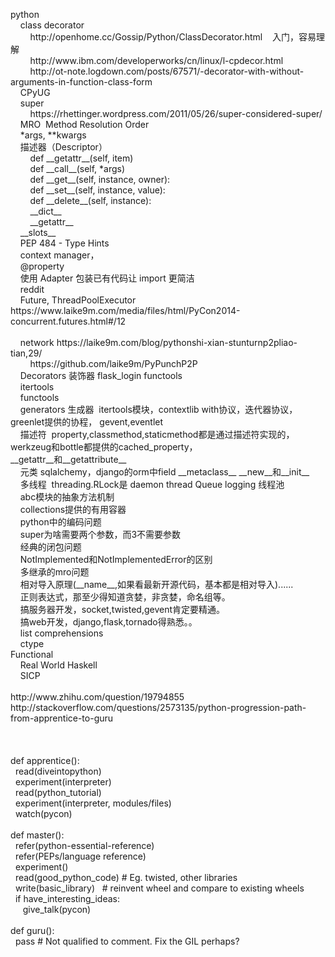 <p>python<br />&nbsp;&nbsp;&nbsp; class decorator<br />&nbsp;&nbsp;&nbsp;&nbsp;&nbsp;&nbsp;&nbsp; http://openhome.cc/Gossip/Python/ClassDecorator.html&nbsp;&nbsp;&nbsp; 入门，容易理解<br />&nbsp;&nbsp;&nbsp;&nbsp;&nbsp;&nbsp;&nbsp; http://www.ibm.com/developerworks/cn/linux/l-cpdecor.html<br />&nbsp;&nbsp;&nbsp;&nbsp;&nbsp;&nbsp;&nbsp; http://ot-note.logdown.com/posts/67571/-decorator-with-without-arguments-in-function-class-form<br />&nbsp;&nbsp;&nbsp; CPyUG<br />&nbsp;&nbsp;&nbsp; super<br />&nbsp;&nbsp;&nbsp;&nbsp;&nbsp;&nbsp;&nbsp; https://rhettinger.wordpress.com/2011/05/26/super-considered-super/<br />&nbsp;&nbsp;&nbsp; MRO&nbsp; Method Resolution Order<br />&nbsp;&nbsp;&nbsp; *args, **kwargs<br />&nbsp;&nbsp;&nbsp; 描述器（Descriptor）&nbsp;&nbsp;&nbsp;&nbsp;&nbsp;&nbsp; &nbsp;<br />&nbsp;&nbsp;&nbsp;&nbsp;&nbsp;&nbsp;&nbsp; def __getattr__(self, item)<br />&nbsp;&nbsp;&nbsp;&nbsp;&nbsp;&nbsp;&nbsp; def __call__(self, *args)<br />&nbsp;&nbsp;&nbsp;&nbsp;&nbsp;&nbsp;&nbsp; def __get__(self, instance, owner):<br />&nbsp;&nbsp;&nbsp;&nbsp;&nbsp;&nbsp;&nbsp; def __set__(self, instance, value):<br />&nbsp;&nbsp;&nbsp;&nbsp;&nbsp;&nbsp;&nbsp; def __delete__(self, instance):<br />&nbsp;&nbsp;&nbsp;&nbsp;&nbsp;&nbsp;&nbsp; __dict__<br />&nbsp;&nbsp;&nbsp;&nbsp;&nbsp;&nbsp;&nbsp; __getattr__<br />&nbsp;&nbsp;&nbsp; __slots__<br />&nbsp;&nbsp;&nbsp; PEP 484 - Type Hints<br />&nbsp;&nbsp;&nbsp; context manager，<br />&nbsp;&nbsp;&nbsp; @property<br />&nbsp;&nbsp;&nbsp; 使用 Adapter 包装已有代码让 import 更简洁<br />&nbsp;&nbsp;&nbsp; reddit<br />&nbsp;&nbsp;&nbsp; Future, ThreadPoolExecutor https://www.laike9m.com/media/files/html/PyCon2014-concurrent.futures.html#/12<br />&nbsp;&nbsp; &nbsp;<br />&nbsp;&nbsp;&nbsp; network https://laike9m.com/blog/pythonshi-xian-stunturnp2pliao-tian,29/<br />&nbsp;&nbsp;&nbsp;&nbsp;&nbsp;&nbsp;&nbsp; https://github.com/laike9m/PyPunchP2P<br />&nbsp;&nbsp; &nbsp;Decorators 装饰器 flask_login functools<br />&nbsp;&nbsp; &nbsp;itertools <br />&nbsp;&nbsp; &nbsp;functools<br />&nbsp;&nbsp; &nbsp;generators 生成器&nbsp; itertools模块，contextlib with协议，迭代器协议， greenlet提供的协程， gevent,eventlet<br />&nbsp;&nbsp; &nbsp;描述符&nbsp; property,classmethod,staticmethod都是通过描述符实现的，werkzeug和bottle都提供的cached_property，<br />__getattr__和__getattribute__<br />&nbsp;&nbsp; &nbsp;元类 sqlalchemy，django的orm中field __metaclass__ __new__和__init__<br />&nbsp;&nbsp; &nbsp;多线程&nbsp; threading.RLock是 daemon thread Queue logging 线程池 <br />&nbsp;&nbsp; &nbsp;abc模块的抽象方法机制<br />&nbsp;&nbsp; &nbsp;collections提供的有用容器<br />&nbsp;&nbsp; &nbsp;python中的编码问题<br />&nbsp;&nbsp; &nbsp;super为啥需要两个参数，而3不需要参数<br />&nbsp;&nbsp; &nbsp;经典的闭包问题<br />&nbsp;&nbsp; &nbsp;NotImplemented和NotImplementedError的区别<br />&nbsp;&nbsp; &nbsp;多继承的mro问题<br />&nbsp;&nbsp; &nbsp;相对导入原理(__name__,如果看最新开源代码，基本都是相对导入)......<br />&nbsp;&nbsp; &nbsp;正则表达式，那至少得知道贪婪，非贪婪，命名组等。<br />&nbsp;&nbsp; &nbsp;搞服务器开发，socket,twisted,gevent肯定要精通。<br />&nbsp;&nbsp; &nbsp;搞web开发，django,flask,tornado得熟悉。。<br />&nbsp;&nbsp; &nbsp;list comprehensions<br />&nbsp;&nbsp; &nbsp;ctype<br />Functional &nbsp;&nbsp; &nbsp; <br />&nbsp;&nbsp; &nbsp;Real World Haskell&nbsp;&nbsp; &nbsp; <br />&nbsp;&nbsp; &nbsp;SICP<br />&nbsp;&nbsp; &nbsp;<br />http://www.zhihu.com/question/19794855<br />http://stackoverflow.com/questions/2573135/python-progression-path-from-apprentice-to-guru<br />&nbsp;&nbsp; &nbsp;<br /><br /><br />def apprentice():<br />&nbsp; read(diveintopython)<br />&nbsp; experiment(interpreter)<br />&nbsp; read(python_tutorial)<br />&nbsp; experiment(interpreter, modules/files)<br />&nbsp; watch(pycon)<br /><br />def master():<br />&nbsp; refer(python-essential-reference)<br />&nbsp; refer(PEPs/language reference)<br />&nbsp; experiment()<br />&nbsp; read(good_python_code) # Eg. twisted, other libraries<br />&nbsp; write(basic_library)&nbsp;&nbsp; # reinvent wheel and compare to existing wheels<br />&nbsp; if have_interesting_ideas:<br />&nbsp;&nbsp;&nbsp;&nbsp; give_talk(pycon)<br /><br />def guru():<br />&nbsp; pass # Not qualified to comment. Fix the GIL perhaps?<br /><br />&nbsp;&nbsp;&nbsp; </p>
